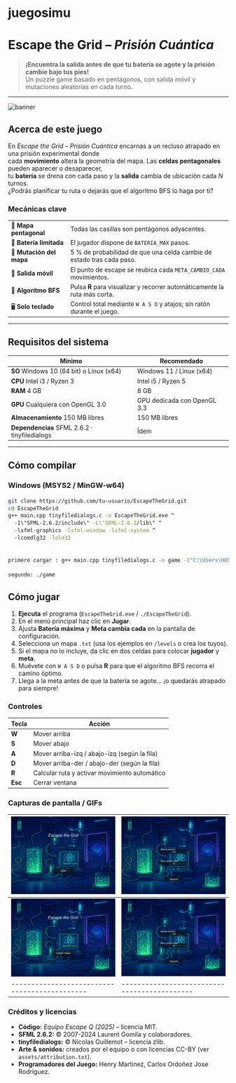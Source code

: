 # juegosimu

# Escape the Grid – *Prisión Cuántica*

> **¡Encuentra la salida antes de que tu batería se agote y la prisión cambie bajo tus pies!**  
> Un puzzle game basado en pentágonos, con salida móvil y mutaciones aleatorias en cada turno.

---

![banner](docs/media/banner.png) <!-- coloca aquí un banner 1280×720 -->

## Acerca de este juego
En *Escape the Grid – Prisión Cuántica* encarnas a un recluso atrapado en una prisión experimental donde  
cada **movimiento** altera la geometría del mapa. Las **celdas pentagonales** pueden aparecer o desaparecer,  
tu **batería** se drena con cada paso y la **salida** cambia de ubicación cada *N* turnos.  
¿Podrás planificar tu ruta o dejarás que el algoritmo BFS lo haga por ti?

### Mecánicas clave
| | |
|---|---|
| 🔺 **Mapa pentagonal** | Todas las casillas son pentágonos adyacentes. |
| 🔋 **Batería limitada** | El jugador dispone de `BATERIA_MAX` pasos. |
| 🔄 **Mutación del mapa** | 5 % de probabilidad de que una celda cambie de estado tras cada paso. |
| 🏁 **Salida móvil** | El punto de escape se reubica cada `META_CAMBIO_CADA` movimientos. |
| 🧠 **Algoritmo BFS** | Pulsa **R** para visualizar y recorrer automáticamente la ruta más corta. |
| 🖥️ **Solo teclado** | Control total mediante `W A S D` y atajos; sin ratón durante el juego. |

---

## Requisitos del sistema
| Mínimo | Recomendado |
|--------|-------------|
| **SO** Windows 10 (64 bit) o Linux (x64) | Windows 11 / Linux (x64) |
| **CPU** Intel i3 / Ryzen 3 | Intel i5 / Ryzen 5 |
| **RAM** 4 GB | 8 GB |
| **GPU** Cualquiera con OpenGL 3.0 | GPU dedicada con OpenGL 3.3 |
| **Almacenamiento** 150 MB libres | 150 MB libres |
| **Dependencias** SFML 2.6.2 · tinyfiledialogs | Ídem |

---

## Cómo compilar

### Windows (MSYS2 / MinGW-w64)

 ```bash 
git clone https://github.com/tu-usuario/EscapeTheGrid.git
cd EscapeTheGrid
g++ main.cpp tinyfiledialogs.c -o EscapeTheGrid.exe ^
   -I\"SFML-2.6.2/include\" -L\"SFML-2.6.2/lib\" ^
   -lsfml-graphics -lsfml-window -lsfml-system ^
   -lcomdlg32 -lole32


primero cargar : g++ main.cpp tinyfiledialogs.c -o game -I"C:\Users\HENMA\OneDrive\Escritorio\juego simu\SFML-2.6.2\include" -L"C:\Users\HENMA\OneDrive\Escritorio\juego simu\SFML-2.6.2\lib" -lsfml-graphics -lsfml-window -lsfml-system -lcomdlg32 -lole32

segundo: ./game

```


## Cómo jugar

1. **Ejecuta** el programa (`EscapeTheGrid.exe` / `./EscapeTheGrid`).
2. En el menú principal haz clic en **Jugar**.
3. Ajusta **Batería máxima** y **Meta cambia cada** en la pantalla de configuración.
4. Selecciona un mapa `.txt` (usa los ejemplos en `/levels` o crea los tuyos).
5. Si el mapa no lo incluye, da clic en dos celdas para colocar **jugador** y **meta**.
6. Muévete con `W A S D` o pulsa **R** para que el algoritmo BFS recorra el camino óptimo.
7. Llega a la meta antes de que la batería se agote… ¡o quedarás atrapado para siempre!

### Controles

| Tecla | Acción |
|-------|--------|
| **W** | Mover arriba |
| **S** | Mover abajo |
| **A** | Mover arriba-izq / abajo-izq (según la fila) |
| **D** | Mover arriba-der / abajo-der (según la fila) |
| **R** | Calcular ruta y activar movimiento automático |
| **Esc** | Cerrar ventana |

### Capturas de pantalla / GIFs

| ![Pantalla de Menu de juego](docs/media/menuprincipal.png) | ![Pantalla de Opciones](docs/media/opciones.png) |
|---------------------------------------------|--------------------------------------------|
| ![Pantalla de carga de mapa de juego](docs/media/cargarmapa.png) | ![Pantalla de Opciones](docs/media/opciones.png) |
|---------------------------------------------|--------------------------------------------|



### Créditos y licencias

- **Código:** *Equipo Escape Q (2025)* – licencia MIT.  
- **SFML 2.6.2:** © 2007-2024 Laurent Gomila y colaboradores.  
- **tinyfiledialogs:** © Nicolas Guillemot – licencia zlib.  
- **Arte & sonidos:** creados por el equipo o con licencias CC-BY (ver `assets/attribution.txt`).
- **Programadores del Juego:** Henry Martinez, Carlos Ordoñez Jose Rodriguez.
